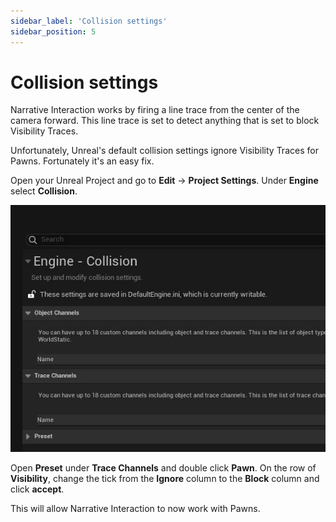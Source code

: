 ```yaml
---
sidebar_label: 'Collision settings'
sidebar_position: 5
---
```


# Collision settings

Narrative Interaction works by firing a line trace from the center of the camera forward. This line trace is set to detect anything that is set to block Visibility Traces. 

Unfortunately, Unreal's default collision settings ignore Visibility Traces for Pawns. Fortunately it's an easy fix.

Open your Unreal Project and go to **Edit** -> **Project Settings**. Under **Engine** select **Collision**.

![engine-collision-settings.jpg](/img/interaction/engine-collision-settings.jpg)

Open **Preset** under **Trace Channels** and double click **Pawn**. On the row of **Visibility**, change the tick from the **Ignore** column to the **Block** column and click **accept**.

This will allow Narrative Interaction to now work with Pawns.
